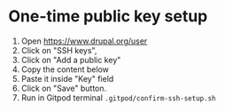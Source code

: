 # One-time public key setup
1. Open https://www.drupal.org/user
1. Click on "SSH keys", 
1. Click on "Add a public key"
1. Copy the content below 
1. Paste it inside "Key" field 
1. Click on "Save" button.
1. Run in Gitpod terminal `.gitpod/confirm-ssh-setup.sh`
```
